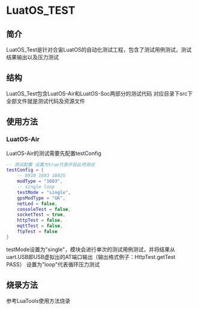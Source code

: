 # LuatOS_TEST

## 简介
LuatOS_Test是针对合宙LuatOS的自动化测试工程，包含了测试用例测试，测试结果输出以及压力测试

## 结构
LuatOS_Test包含LuatOS-Air和LuatOS-Soc两部分的测试代码
对应目录下src下全部文件就是测试代码及资源文件

## 使用方法
### LuatOS-Air
LuatOS-Air的测试需要先配置testConfig
```lua
-- 测试配置 设置为true代表开启此项测试
testConfig = {
    -- 8910 1603 1802S
    modType = "1603",
    -- single loop
    testMode = "single",
    gpsModType = "GK",
    netLed = false,
    consoleTest = false,
    socketTest = true,
    httpTest = false,
    mqttTest = false,
    ftpTest = false
}
```
testMode设置为"single"，模块会进行单次的测试用例测试，并将结果从uart.USB即USB虚拟出的AT端口输出（输出格式例子：HttpTest.getTest PASS）
设置为"loop"代表循环压力测试

## 烧录方法
参考LuaTools使用方法烧录